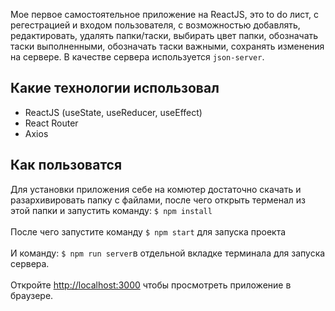 Мое первое самостоятельное приложение на ReactJS, это to do лист, с регестрацией и входом пользователя, с возможностью добавлять, редактировать, удалять папки/таски, 
выбирать цвет папки, обозначать таски выполненными, обозначать таски важными, сохранять изменения на сервере. В качестве сервера используется `json-server`.

## Какие технологии использовал

- ReactJS (useState, useReducer, useEffect)
- React Router
- Axios


## Как пользоватся

Для установки приложения себе на комютер достаточно скачать и разархивировать папку с файлами, после чего открыть терменал из этой папки и запустить команду: 
`$ npm install`<br><br>
После чего запустите команду 
`$ npm start` для запуска проекта<br><br>
И команду:
`$ npm run server`в отдельной вкладке терминала для запуска сервера.<br><br>
Откройте [http://localhost:3000](http://localhost:3000) чтобы просмотреть приложение в браузере.


